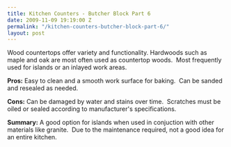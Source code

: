 ```yaml
---
title: Kitchen Counters - Butcher Block Part 6
date: 2009-11-09 19:19:00 Z
permalink: "/kitchen-counters-butcher-block-part-6/"
layout: post
---
```


<div class="separator" style="clear: both; text-align: center;"><a style="clear: right; cssfloat: right; float: right; margin-bottom: 1em; margin-left: 1em;" href="http://2.bp.blogspot.com/_7AGTcxqqYm8/Svjdz_BE63I/AAAAAAAAAG4/Ufu1B7kRx8s/s1600-h/images.jpg"><img src="http://2.bp.blogspot.com/_7AGTcxqqYm8/Svjdz_BE63I/AAAAAAAAAG4/Ufu1B7kRx8s/s320/images.jpg" alt="" border="0" /></a></div>
Wood countertops offer variety and functionality. Hardwoods such as maple and oak are most often used as countertop woods.  Most frequently used for islands or an inlayed work areas.

<strong>Pros:</strong>
Easy to clean and a smooth work surface for baking.  Can be sanded and resealed as needed.

<strong>Cons:</strong>
Can be damaged by water and stains over time.  Scratches must be oiled or sealed according to manufacturer's specifications.

<strong>Summary:</strong>
A good option for islands when used in conjuction with other materials like granite.  Due to the maintenance required, not a good idea for an entire kitchen.
